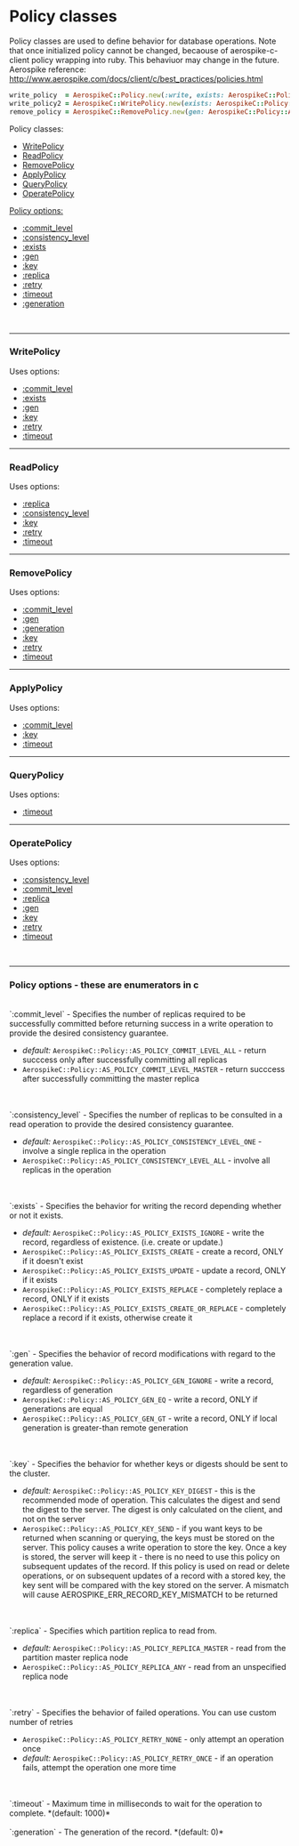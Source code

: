 # Policy classes

Policy classes are used to define behavior for database operations.
Note that once initialized policy cannot be changed, becaouse of aerospike-c-client policy wrapping into ruby. This behaviuor may change in the future.
Aerospike reference: http://www.aerospike.com/docs/client/c/best_practices/policies.html

```ruby
write_policy  = AerospikeC::Policy.new(:write, exists: AerospikeC::Policy::AS_POLICY_EXISTS_UPDATE)
write_policy2 = AerospikeC::WritePolicy.new(exists: AerospikeC::Policy::AS_POLICY_EXISTS_UPDATE)
remove_policy = AerospikeC::RemovePolicy.new(gen: AerospikeC::Policy::AS_POLICY_GEN_GT, generation: 2)
```

Policy classes:
- [WritePolicy](#write_policy)
- [ReadPolicy](#read_policy)
- [RemovePolicy](#remove_policy)
- [ApplyPolicy](#apply_policy)
- [QueryPolicy](#query_policy)
- [OperatePolicy](#operate_policy)

[Policy options:](#options)
- [:commit_level](#commit_level)
- [:consistency_level](#consistency_level)
- [:exists](#exists)
- [:gen](#gen)
- [:key](#key)
- [:replica](#replica)
- [:retry](#retry)
- [:timeout](#timeout)
- [:generation](#generation)

<!--===============================================================================-->
<br /><hr />
<!-- write_policy -->
<a name="write_policy"></a>

### WritePolicy

Uses options:
- [:commit_level](#commit_level)
- [:exists](#exists)
- [:gen](#gen)
- [:key](#key)
- [:retry](#retry)
- [:timeout](#timeout)

<!--===============================================================================-->
<hr />
<!-- read_policy -->
<a name="read_policy"></a>

### ReadPolicy

Uses options:
- [:replica](#replica)
- [:consistency_level](#consistency_level)
- [:key](#key)
- [:retry](#retry)
- [:timeout](#timeout)

<!--===============================================================================-->
<hr />
<!-- remove_policy -->
<a name="remove_policy"></a>

### RemovePolicy

Uses options:
- [:commit_level](#commit_level)
- [:gen](#gen)
- [:generation](#generation)
- [:key](#key)
- [:retry](#retry)
- [:timeout](#timeout)

<!--===============================================================================-->
<hr />
<!-- apply_policy -->
<a name="apply_policy"></a>

### ApplyPolicy

Uses options:
- [:commit_level](#commit_level)
- [:key](#key)
- [:timeout](#timeout)

<!--===============================================================================-->
<hr />
<!-- query_policy -->
<a name="query_policy"></a>

### QueryPolicy

Uses options:
- [:timeout](#timeout)

<!--===============================================================================-->
<hr />
<!-- operate_policy -->
<a name="operate_policy"></a>

### OperatePolicy

Uses options:
- [:consistency_level](#consistency_level)
- [:commit_level](#commit_level)
- [:replica](#replica)
- [:gen](#gen)
- [:key](#key)
- [:retry](#retry)
- [:timeout](#timeout)


<!--===============================================================================-->
<br /><hr />
<!-- options  AerospikeC::Policy:: -->
<a name="options"></a>

### Policy options - these are enumerators in c

<br />
<a name="commit_level"></a>
`:commit_level` - Specifies the number of replicas required to be successfully committed before returning success in a write operation to provide the desired consistency guarantee.

- *default:* `AerospikeC::Policy::AS_POLICY_COMMIT_LEVEL_ALL` - return succcess only after successfully committing all replicas
- `AerospikeC::Policy::AS_POLICY_COMMIT_LEVEL_MASTER` - return succcess after successfully committing the master replica

<br />
<br />
<a name="consistency_level"></a>
`:consistency_level` - Specifies the number of replicas to be consulted in a read operation to provide the desired consistency guarantee.

- *default:* `AerospikeC::Policy::AS_POLICY_CONSISTENCY_LEVEL_ONE` - involve a single replica in the operation
- `AerospikeC::Policy::AS_POLICY_CONSISTENCY_LEVEL_ALL` - involve all replicas in the operation

<br />
<br />
<a name="exists"></a>
`:exists` - Specifies the behavior for writing the record depending whether or not it exists.

- *default:* `AerospikeC::Policy::AS_POLICY_EXISTS_IGNORE` - write the record, regardless of existence. (i.e. create or update.)
- `AerospikeC::Policy::AS_POLICY_EXISTS_CREATE` - create a record, ONLY if it doesn't exist
- `AerospikeC::Policy::AS_POLICY_EXISTS_UPDATE` - update a record, ONLY if it exists
- `AerospikeC::Policy::AS_POLICY_EXISTS_REPLACE` - completely replace a record, ONLY if it exists
- `AerospikeC::Policy::AS_POLICY_EXISTS_CREATE_OR_REPLACE` - completely replace a record if it exists, otherwise create it

<br />
<br />
<a name="gen"></a>
`:gen` - Specifies the behavior of record modifications with regard to the generation value.

- *default:* `AerospikeC::Policy::AS_POLICY_GEN_IGNORE` - write a record, regardless of generation
- `AerospikeC::Policy::AS_POLICY_GEN_EQ` - write a record, ONLY if generations are equal
- `AerospikeC::Policy::AS_POLICY_GEN_GT` - write a record, ONLY if local generation is greater-than remote generation

<br />
<br />
<a name="key"></a>
`:key` - Specifies the behavior for whether keys or digests should be sent to the cluster.

- *default:* `AerospikeC::Policy::AS_POLICY_KEY_DIGEST` - this is the recommended mode of operation. This calculates the digest and send the digest to the server. The digest is only calculated on the client, and not on the server
- `AerospikeC::Policy::AS_POLICY_KEY_SEND` - if you want keys to be returned when scanning or querying, the keys must be stored on the server. This policy causes a write operation to store the key. Once a key is stored, the server will keep it - there is no need to use this policy on subsequent updates of the record. If this policy is used on read or delete operations, or on subsequent updates of a record with a stored key, the key sent will be compared with the key stored on the server. A mismatch will cause AEROSPIKE_ERR_RECORD_KEY_MISMATCH to be returned

<br />
<br />
<a name="replica"></a>
`:replica` - Specifies which partition replica to read from.

- *default:* `AerospikeC::Policy::AS_POLICY_REPLICA_MASTER` - read from the partition master replica node
- `AerospikeC::Policy::AS_POLICY_REPLICA_ANY` - read from an unspecified replica node

<br />
<br />
<a name="retry"></a>
`:retry` - Specifies the behavior of failed operations. You can use custom number of retries

- `AerospikeC::Policy::AS_POLICY_RETRY_NONE` - only attempt an operation once
- *default:* `AerospikeC::Policy::AS_POLICY_RETRY_ONCE` - if an operation fails, attempt the operation one more time

<br />
<br />
<a name="timeout"></a>
`:timeout` - Maximum time in milliseconds to wait for the operation to complete. *(default: 1000)*

<br />
<br />
<a name="generation"></a>
`:generation` - The generation of the record. *(default: 0)*